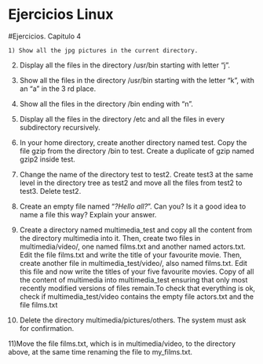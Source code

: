 # Ejercicios Linux

#Ejercicios. Capitulo 4

```console
1) Show all the jpg pictures in the current directory.
```

2) Display all the files in the directory /usr/bin starting with letter “j”.


3) Show all the files in the directory /usr/bin starting with the letter “k”, with an “a” 
in the 3 rd place.


4) Show all the files in the directory /bin ending with “n”.


5) Display all the files in the directory /etc and all the files in every subdirectory
recursively.

6) In your home directory, create another directory named test. Copy the file gzip from
the directory /bin to test. Create a duplicate of gzip named gzip2 inside test.


7) Change the name of the directory test to test2. Create test3 at the same level in
the directory tree as test2 and move all the files from test2 to test3. Delete test2.


8) Create an empty file named “*?Hello all?*”. Can you? Is it a good idea to name a file
this way? Explain your answer.


9) Create a directory named multimedia_test and copy all the content from the
directory multimedia into it. Then, create two files in multimedia/video/, one
named films.txt and another named actors.txt. Edit the file films.txt and write
the title of your favourite movie. Then, create another file in multimedia_test/video/,
also named films.txt. Edit this file and now write the titles of your five favourite movies.
Copy of all the content of multimedia into multimedia_test ensuring that
only most recently modified versions of files remain.To check that
everything is ok, check if multimedia_test/video contains the empty file
actors.txt and the file films.txt

10) Delete the directory multimedia/pictures/others. The system must ask for
confirmation.

11)Move the file films.txt, which is in multimedia/video, to the directory above,
at the same time renaming the file to my_films.txt.
